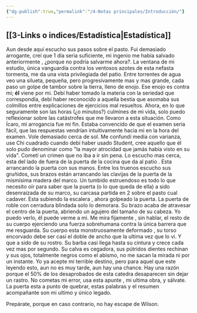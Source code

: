 ```yaml
---
{"dg-publish":true,"permalink":"/4-Notas principales/Introducción/"}
---
```



[[3-Links o indices/Estadística\|Estadística]]
--
Aun desde aquí escucho sus pasos sobre el pasto. 
Fui demasiado arrogante, creí que 1 día seria suficiente, mi ingenio me había salvado anteriormente , ¿porque no podría salvarme ahora?. La ventana de mi estudio, única vanguardia contra los ventosos azotes de esta nefasta tormenta, me da una vista privilegiada del patio. Entre   torrentes de agua veo una silueta, pequeña, pero progresivamente mas y mas grande, cada paso un golpe de tambor sobre la tierra, lleno de enojo.  Ese enojo es contra mi; **él**  viene por mi.
Debí haber tomado la materia con la seriedad que correspondía, debí haber reconocido a aquella bestia que asomaba sus colmillos  entre explicaciones de ejercicios mal resueltos. Ahora, en lo que seguramente son las horas (¿o minutos?) culmines de mi vida, solo puedo reflexionar sobre las catástrofes que me llevaron a esta situación. 
Como Ícaro, mi arrogancia fue mi fin. Estaba convencido de que el examen seria fácil, que las respuestas vendrían intuitivamente hacia mi en la hora del examen. Vole demasiado cerca de sol. 
Me confundí media con varianza, use Chi cuadrado cuando debí haber usado Student, cree aquello que él solo pudo denominar como "la mayor atrocidad que jamás había visto en su vida". Cometí un crimen que no iba a ir sin pena. 
Lo escucho mas cerca, esta del lado de  fuera de la puerta de la cocina que da al patio . Esta arrancando la puerta con sus manos. Entre los truenos  escucho sus gruñidos, sus brazos están arrancando las clavijas de la puerta de la mismísima madera del marco. Un tumbido estruendoso es todo lo que necesito oír para saber que la puerta (o lo que queda de ella) a sido desenraizada de su marco, su  carcasa partida en 2 sobre el pasto cual cadaver.
Esta subiendo la escalera , ahora golpeado la puerta. La puerta de roble con cerradura blindada solo lo demorara. Su brazo acaba de atravesar el centro de la puerta, abriendo un agujero del tamaño de su cabeza. Yo puedo verlo, él puede verme a mi. Me mira fijamente , sin hablar, el resto de su cuerpo  ejerciendo una fuerza sobrehumana contra la única barrera que me resguarda. Su cuerpo esta monstruosamente deformado , su torso encorvado debe ser casi el doble de ancho que la ultima vez que lo vi. Y que a sido de su rostro. Su barba casi llega hasta su cintura y crece cada vez mas por segundo. Su calva es cegadora, sus pútridos dientes rechinan y  sus ojos, totalmente negros como el abismo, no me sacan la mirada ni por un instante.
Yo ya acepte mi terrible destino, pero para aquel que este leyendo esto, aun no es muy tarde, aun hay una chance. Hay una razón porque el 50% de los desaprobados de esta catedra desaparecen sin dejar un rastro. No cometas mi error, usa esta apunte , mi ultima obra, y sálvate. La puerta esta a punto de quebrar, estas palabras y el resumen acompañante son mi ultimo y único legado.

Prepárate, porque en caso contrario, no hay escape de Wilson.